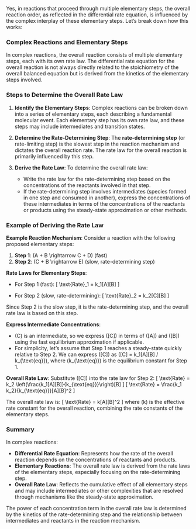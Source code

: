 

Yes, in reactions that proceed through multiple elementary steps, the overall reaction order, as reflected in the differential rate equation, is influenced by the complex interplay of these elementary steps. Let’s break down how this works:

### Complex Reactions and Elementary Steps

In complex reactions, the overall reaction consists of multiple elementary steps, each with its own rate law. The differential rate equation for the overall reaction is not always directly related to the stoichiometry of the overall balanced equation but is derived from the kinetics of the elementary steps involved.

### Steps to Determine the Overall Rate Law

1. **Identify the Elementary Steps**: Complex reactions can be broken down into a series of elementary steps, each describing a fundamental molecular event. Each elementary step has its own rate law, and these steps may include intermediates and transition states.

2. **Determine the Rate-Determining Step**: The **rate-determining step** (or rate-limiting step) is the slowest step in the reaction mechanism and dictates the overall reaction rate. The rate law for the overall reaction is primarily influenced by this step.

3. **Derive the Rate Law**: To determine the overall rate law:
   - Write the rate law for the rate-determining step based on the concentrations of the reactants involved in that step.
   - If the rate-determining step involves intermediates (species formed in one step and consumed in another), express the concentrations of these intermediates in terms of the concentrations of the reactants or products using the steady-state approximation or other methods.

### Example of Deriving the Rate Law

**Example Reaction Mechanism**:
Consider a reaction with the following proposed elementary steps:

1. **Step 1**: \(A + B \rightarrow C + D\) (fast)
2. **Step 2**: \(C + B \rightarrow E\) (slow, rate-determining step)

**Rate Laws for Elementary Steps**:
- For Step 1 (fast):
  \[
  \text{Rate}_1 = k_1[A][B]
  \]

- For Step 2 (slow, rate-determining):
  \[
  \text{Rate}_2 = k_2[C][B]
  \]

Since Step 2 is the slow step, it is the rate-determining step, and the overall rate law is based on this step.

**Express Intermediate Concentrations**:
- \(C\) is an intermediate, so we express \([C]\) in terms of \([A]\) and \([B]\) using the fast equilibrium approximation if applicable.
- For simplicity, let’s assume that Step 1 reaches a steady-state quickly relative to Step 2. We can express \([C]\) as \([C] = k_1[A][B] / k_{\text{eq}}\), where \(k_{\text{eq}}\) is the equilibrium constant for Step 1.

**Overall Rate Law**:
Substitute \([C]\) into the rate law for Step 2:
\[
\text{Rate} = k_2 \left(\frac{k_1[A][B]}{k_{\text{eq}}}\right)[B]
\]
\[
\text{Rate} = \frac{k_1 k_2}{k_{\text{eq}}}[A][B]^2
\]

The overall rate law is:
\[
\text{Rate} = k[A][B]^2
\]
where \(k\) is the effective rate constant for the overall reaction, combining the rate constants of the elementary steps.

### Summary

In complex reactions:
- **Differential Rate Equation**: Represents how the rate of the overall reaction depends on the concentrations of reactants and products.
- **Elementary Reactions**: The overall rate law is derived from the rate laws of the elementary steps, especially focusing on the rate-determining step.
- **Overall Rate Law**: Reflects the cumulative effect of all elementary steps and may include intermediates or other complexities that are resolved through mechanisms like the steady-state approximation.

The power of each concentration term in the overall rate law is determined by the kinetics of the rate-determining step and the relationship between intermediates and reactants in the reaction mechanism.